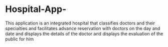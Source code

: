 # Hospital-App-
This application is an integrated hospital that classifies doctors and their specialties and facilitates advance reservation with doctors on the day and date and displays the details of the doctor and displays the evaluation of the public for him
